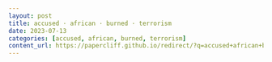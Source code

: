```yaml
---
layout: post
title: accused · african · burned · terrorism
date: 2023-07-13
categories: [accused, african, burned, terrorism]
content_url: https://papercliff.github.io/redirect/?q=accused+african+burned+terrorism&tbs=cdr:1,cd_min:7/12/2023,cd_max:7/14/2023
---
```

